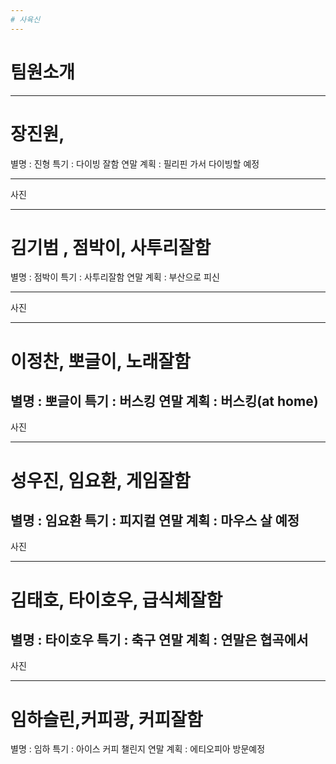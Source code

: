 ```yaml
---
# 사육신
---
```

# 팀원소개
---
# 장진원,
별명 : 진형
특기 : 다이빙 잘함
연말 계획 : 필리핀 가서 다이빙할 예정

---
사진

---
# 김기범 , 점박이, 사투리잘함
별명 : 점박이
특기 : 사투리잘함
연말 계획 : 부산으로 피신

---
사진

---
# 이정찬, 뽀글이, 노래잘함
별명 : 뽀글이
특기 : 버스킹
연말 계획 : 버스킹(at home)
---
사진

---
# 성우진, 임요환, 게임잘함
별명 : 임요환
특기 : 피지컬
연말 계획 : 마우스 살 예정
---
사진

---
# 김태호, 타이호우, 급식체잘함
별명 : 타이호우
특기 : 축구
연말 계획 : 연말은 협곡에서
---
사진

---
# 임하슬린,커피광, 커피잘함
별명 : 임하
특기 : 아이스 커피 챌린지
연말 계획 : 에티오피아 방문예정
